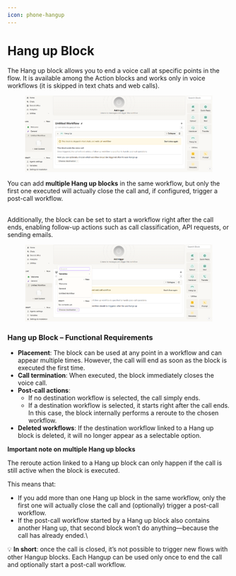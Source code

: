 ```yaml
---
icon: phone-hangup
---
```


# Hang up Block

The Hang up block allows you to end a voice call at specific points in the flow. It is available among the Action blocks and works only in voice workflows (it is skipped in text chats and web calls).

<figure><img src="../../../.gitbook/assets/kb_hangup 1.png" alt=""><figcaption></figcaption></figure>

You can add **multiple Hang up blocks** in the same workflow, but only the first one executed will actually close the call and, if configured, trigger a post-call workflow.


\
Additionally, the block can be set to start a workflow right after the call ends, enabling follow-up actions such as call classification, API requests, or sending emails.

<figure><img src="../../../.gitbook/assets/kb_hangup 2.png" alt=""><figcaption></figcaption></figure>

### Hang up Block – Functional Requirements

* **Placement**: The block can be used at any point in a workflow and can appear multiple times. However, the call will end as soon as the block is executed the first time.
* **Call termination**: When executed, the block immediately closes the voice call.
* **Post-call actions**:
  * If no destination workflow is selected, the call simply ends.
  * If a destination workflow is selected, it starts right after the call ends. In this case, the block internally performs a reroute to the chosen workflow.
* **Deleted workflows**: If the destination workflow linked to a Hang up block is deleted, it will no longer appear as a selectable option.



**Important note on multiple Hang up blocks**

The reroute action linked to a Hang up block can only happen if the call is still active when the block is executed.

This means that:

* If you add more than one Hang up block in the same workflow, only the first one will actually close the call and (optionally) trigger a post-call workflow.
* If the post-call workflow started by a Hang up block also contains another Hang up, that second block won’t do anything—because the call has already ended.\


💡 **In short**: once the call is closed, it’s not possible to trigger new flows with other Hangup blocks. Each Hangup can be used only once to end the call and optionally start a post-call workflow.


